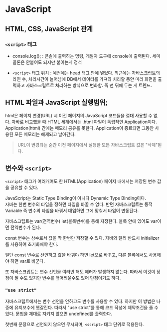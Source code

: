# JavaScript

## HTML, CSS, JavaScript 관계




### `<script>` 태그
- console.log();
: 콘솔에 출력하는 명령, 개발자 도구에 console에 출력된다. 세미 콜론은 안붙여도 되지만 붙이는게 정석

- `<script>` 태그 위치
: 예전에는 head 태그 안에 넣었다. 최근에는 자바스크립트의 라인 수, 처리시간이 늘어남에 DB에서 데이터를 가져와 처리할 동안 미리 화면을 출력하고 자바스크립트로 처리하는 방식으로 변화함. 즉 맨 뒤에 두는 게 트렌드.


## HTML 파일과 JavaScript 실행범위;
html은 페이지 변경(URL) 시 이전 페이지의 JavaScript 코드들을 절대 사용할 수 없다. 자바로 비교했을 때 HTML 세계에서는 .html 파일이 독립적인 Application이다. 
Application(html) 간에는 메모리 공유를 못한다. Application이 종료되면 그동안 사용된 모든 메모리는 해제되고 날아간다. 

>URL이 변경되는 순간 이전 페이지에서 실행한 모든 자바스크립트 값은 "삭제"된다. 


## 변수와 `<script>`
`<script>` 태그가 여러개여도 한 HTML(Application) 페이지 내에서는 저장된 변수 값을 공유할 수 있다.  


JavaScript는 Static Type Binding이 아니다 Dynamic Type Binding이다.   
자바는 한번 변수의 타입을 정하면 타입을 바꿀 수 없다. 반면 자바스크립트는 동적 Variable 즉 변수의 타입을 바꿔서 대입하면 그에 맞춰서 타입이 변동된다.

자바스크립트는 var(전역변수) let(블록변수)를 통해 지정한다. 블록 안에 있어도 var이면 전역변수가 된다.

const 변수는 상수로서 값을 딱 한번만 저장할 수 있다. 자바와 달리 반드시 initializer를 사용하여 초기화해야 한다. 

일단 const 변수로 선언하고 값을 바꿔야 하면 let으로 바꾸고, 다른 블록에서도 사용해야 하면 var로 바꾼다. 

또 자바스크립트는 변수 선언을 여러번 해도 에러가 발생하지 않는다. 따라서 이것이 장점이 될 수도 있지만 변수를 덮어씌울수도 있어 단점이기도 하다.

### `"use strict"`
자바스크립트에서는 변수 선언을 안하고도 변수를 사용할 수 있다. 하지만 이 방법은 나중에 유지보수에 헷갈린다. 따라서 "use strict"를 통해 코드 작성에 제약조건을 줄 수 있다. 문법을 제대로 지키지 않으면 undefined를 출력한다.

첫번째 문장으로 선언되지 않으면 무시되며, `<script>` 태그 단위로 적용된다.



